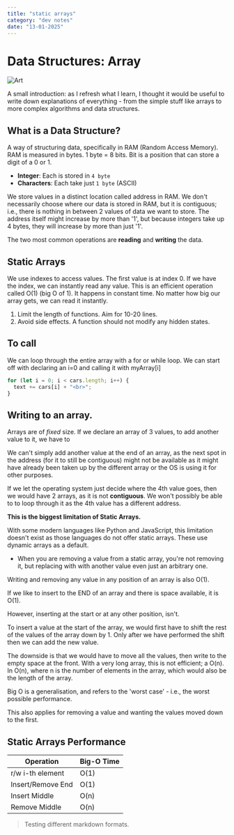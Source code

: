 ```yaml
---
title: "static arrays"
category: "dev notes"
date: "13-01-2025"
---
```


# Data Structures: Array

![Art](./slaves.jpg)

A small introduction: as I refresh what I learn, I thought it would be useful to write down explanations of everything - from the simple stuff like
arrays to more complex algorithms and data structures. 

## What is a Data Structure?

A way of structuring data, specifically in RAM (Random Access Memory). RAM is measured in bytes.
1 byte = 8 bits. Bit is a position that can store a digit of a 0 or 1. 

- **Integer**: Each is stored in `4 byte`
- **Characters**: Each take just `1 byte` (ASCII)

We store values in a distinct location called address in RAM. We don't
necessarily choose where our data is stored in RAM, but it is contiguous;
i.e., there is nothing in between 2 values of data we want to store. The
address itself might increase by more than '1', but because integers take
up 4 bytes, they will increase by more than just '1'.

The two most common operations are **reading** and **writing** the data.

## Static Arrays

We use indexes to access values. The first value is at index 0. If we
have the index, we can instantly read any value. This is an efficient
operation called O(1) (big O of 1). It happens in constant time. No matter how big our array gets, we can read it instantly. 

1. Limit the length of functions. Aim for 10-20 lines.
2. Avoid side effects. A function should not modify any hidden states.

## To call

We can loop through the entire array with a for or while loop. 
We can start off with declaring an i=0 and calling it with myArray[i]

```javascript
for (let i = 0; i < cars.length; i++) {
  text += cars[i] + "<br>";
}
```

## Writing to an array.
Arrays are of _fixed_ size. If we declare an array of 3 values, to add another value to it, we have to 

We can't simply add another value at the end of an array, as the next spot in the address (for it to still be contiguous) might not be available as it might have already been taken up by the different array or the OS is using it for other purposes. 

If we let the operating system just decide where the 4th value goes, then we would have 2 arrays, as it is not **contiguous**. We won't possibly be able to to loop through it as the 4th value has a different address.

**This is the biggest limitation of Static Arrays.**

With some modern languages like Python and JavaScript, this limitation doesn't exist as those languages do not offer static arrays. These use dynamic arrays as a default. 

- When you are removing a value from a static array, you're not removing it, but replacing with with another value even just an arbitrary one. 

Writing and removing any value in any position of an array is also O(1).

If we like to insert to the END of an array and there is space available, it is O(1).

However, inserting at the start or at any other position, isn't.

To insert a value at the start of the array, we would first have to shift the rest of the values of the array down by 1. Only after we have performed the shift then we can add the new value.

The downside is that we would have to move all the values, then write to the empty space at the front. With a very long array, this is not efficient; a O(n). In O(n), where n is the number of elements in the array, which would also be the length of the array.

Big O is a generalisation, and refers to the 'worst case' - i.e., the worst possible performance. 

This also applies for removing a value and wanting the values moved down to the first.

## Static Arrays Performance

| Operation         | Big-O Time  |
| ----------------- | ----------- |
| r/w i-th element  | O(1)        |
| Insert/Remove End | O(1)        |
| Insert Middle     | O(n)        |
| Remove Middle     | O(n)        |


> Testing different markdown formats.  

